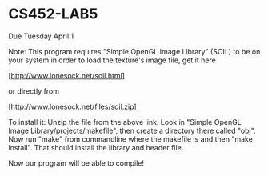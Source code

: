 CS452-LAB5
==========
Due Tuesday April 1

Note: This program requires "Simple OpenGL Image Library" (SOIL) to be on your system in order to load the texture's image file, get it here

[http://www.lonesock.net/soil.html]

or directly from

[http://www.lonesock.net/files/soil.zip]

To install it: Unzip the file from the above link. Look in "Simple OpenGL Image Library/projects/makefile", then create a directory there called "obj". Now run "make" from commandline where the makefile is and then "make install". That should install the library and header file.

Now our program will be able to compile!
